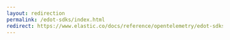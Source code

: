 ```yaml
---
layout: redirection
permalink: /edot-sdks/index.html
redirect: https://www.elastic.co/docs/reference/opentelemetry/edot-sdks/index.html
---
```

